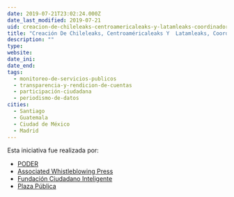 ```yaml
---
date: 2019-07-21T23:02:24.000Z
date_last_modified: 2019-07-21
uid: creacion-de-chileleaks-centroamericaleaks-y-latamleaks-coordinadora-regional-de-las-plataformas-de-whistleblowing
title: "Creación De Chileleaks, Centroaméricaleaks Y  Latamleaks, Coordinadora Regional De Las Plataformas De Whistleblowing."
description: ""
type: 
website: 
date_ini: 
date_end: 
tags:
  - monitoreo-de-servicios-publicos
  - transparencia-y-rendicion-de-cuentas
  - participación-ciudadana
  - periodismo-de-datos
cities: 
  - Santiago
  - Guatemala
  - Ciudad de México
  - Madrid
---
```


Esta iniciativa fue realizada por:

- [PODER](/organizaciones/project-poder)
- [Associated Whistleblowing Press](/organizaciones/associated-whistleblowing-press)
- [Fundación Ciudadano Inteligente](/organizaciones/fundacion-ciudadano-inteligente)
- [Plaza Pública](/organizaciones/plaza-publica)
